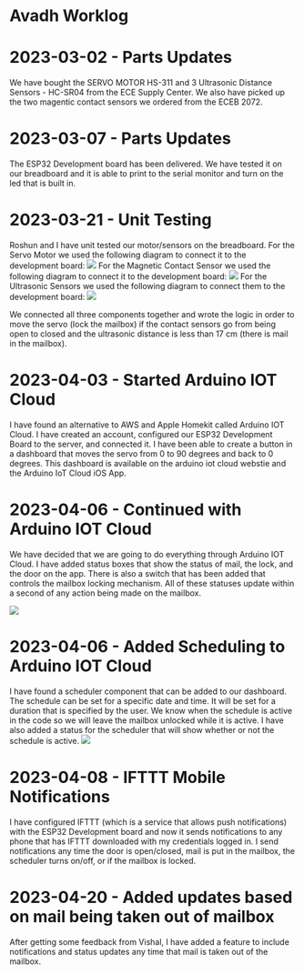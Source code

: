# Avadh Worklog

# 2023-03-02 - Parts Updates

We have bought the SERVO MOTOR HS-311 and 3 Ultrasonic Distance Sensors - HC-SR04 from the ECE Supply Center. We also have picked up the two magentic contact sensors we ordered from the ECEB 2072.

# 2023-03-07 - Parts Updates

The ESP32 Development board has been delivered. We have tested it on our breadboard and it is able to print to the serial monitor and turn on the led that is built in.

# 2023-03-21 - Unit Testing

Roshun and I have unit tested our motor/sensors on the breadboard. For the Servo Motor we used the following diagram to connect it to the development board: ![](https://esp32io.com/images/tutorial/esp32-servo-motor-wiring-diagram.jpg)
For the Magnetic Contact Sensor we used the following diagram to connect it to the development board: ![](https://esp32io.com/images/tutorial/esp32-door-sensor-wiring-diagram.jpg)
For the Ultrasonic Sensors we used the following diagram to connect them to the development board: ![](https://esp32io.com/images/tutorial/esp32-ultrasonic-sensor-wiring-diagram.jpg)

We connected all three components together and wrote the logic in order to move the servo (lock the mailbox) if the contact sensors go from being open to closed and the ultrasonic distance is less than 17 cm (there is mail in the mailbox).

# 2023-04-03 - Started Arduino IOT Cloud

I have found an alternative to AWS and Apple Homekit called Arduino IOT Cloud. I have created an account, configured our ESP32 Development Board to the server, and connected it. I have been able to create a button in a dashboard that moves the servo from 0 to 90 degrees and back to 0 degrees. This dashboard is available on the arduino iot cloud webstie and the Arduino IoT Cloud iOS App.

# 2023-04-06 - Continued with Arduino IOT Cloud

We have decided that we are going to do everything through Arduino IOT Cloud. I have added status boxes that show the status of mail, the lock, and the door on the app. There is also a switch that has been added that controls the mailbox locking mechanism. All of these statuses update within a second of any action being made on the mailbox.

![](https://github.com/avadhnpatel/ECE-445-Team-26/blob/main/notebooks/Avadh/Screenshot%202023-05-03%20at%205.10.12%20PM.png)

# 2023-04-06 - Added Scheduling to Arduino IOT Cloud

I have found a scheduler component that can be added to our dashboard. The schedule can be set for a specific date and time. It will be set for a duration that is specified by the user. We know when the schedule is active in the code so we will leave the mailbox unlocked while it is active. I have also added a status for the scheduler that will show whether or not the schedule is active.
![](https://github.com/avadhnpatel/ECE-445-Team-26/blob/main/notebooks/Avadh/Screenshot%202023-05-03%20at%205.10.30%20PM.png)

# 2023-04-08 - IFTTT Mobile Notifications

I have configured IFTTT (which is a service that allows push notifications) with the ESP32 Development board and now it sends notifications to any phone that has IFTTT downloaded with my credentials logged in. I send notifications any time the door is open/closed, mail is put in the mailbox, the scheduler turns on/off, or if the mailbox is locked. 

# 2023-04-20 - Added updates based on mail being taken out of mailbox

After getting some feedback from Vishal, I have added a feature to include notifications and status updates any time that mail is taken out of the mailbox. 




